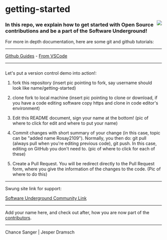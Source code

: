 # getting-started


<img align="right" src="https://avatars2.githubusercontent.com/u/8144157?s=200&v=4">

### In this repo, we explain how to get started with Open Source contributions and be a part of the Software Underground!

For more in depth documentation, here are some git and github tutorials:

---

[Github Guides](https://guides.github.com/activities/hello-world/) - [From VSCode](https://github.blog/2019-01-07-create-pull-requests-in-vscode/)

---

###
Let's put a version control demo into action!:
1) fork this repository
  (insert pic pointing to fork, say username should look like name/getting-started)

2) clone fork to local machine
  (insert pic pointing to clone or download, if you have a code editing software copy https and clone in code editor's environment)

3) Edit this README document, sign your name at the bottom!
  (pic of where to click for edit and where to put your name)
  
4) Commit changes with short summary of your change (in this case, topic can be "added name Rosay2109"). 
Normally, you then do: git pull (always pull when you're editing previous code), git push. In this case, editing on GitHub you don't need to.
  (pic of where to click for each of these)

5) Create a Pull Request. You will be redirect directly to the Pull Request form, where you give the information of the changes to the code.
(Pic of where to do this)

---

Swung site link for support:

[Software Underground Community Link](https://softwareunderground.org/slack)

---


Add your name here, and check out after, how you are now part of the [contributors](https://github.com/softwareunderground/getting-started/graphs/contributors).

---

Chance Sanger | Jesper Dramsch
